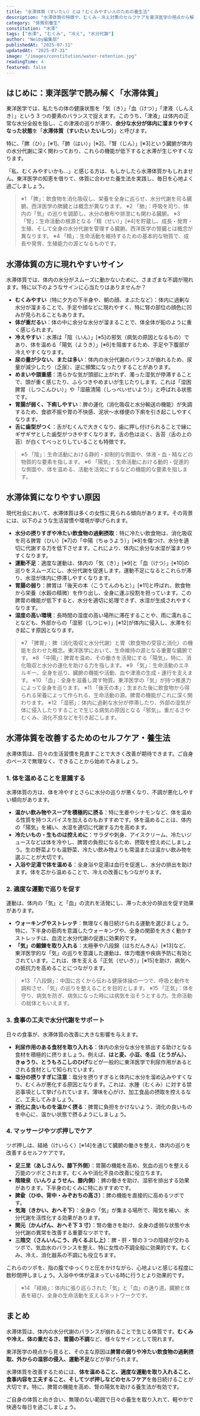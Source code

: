 ```yaml
---
title: "水滞体質（すいたい）とは？むくみやすい人のための養生法"
description: "水滞体質の特徴や、むくみ・冷え対策のセルフケアを東洋医学の視点から解説します。"
category: "体質別養生"
constitution: "水滞"
tags: ["水滞", "むくみ", "冷え", "水分代謝"]
author: "Neiby編集部"
publishedAt: "2025-07-31"
updatedAt: "2025-07-31"
image: "/images/constitution/water-retention.jpg"
readingTime: 4
featured: false
---
```


## はじめに：東洋医学で読み解く「水滞体質」

東洋医学では、私たちの体の健康状態を「気（き）」「血（けつ）」「津液（しんえき）」という 3 つの要素のバランスで捉えます。このうち、「津液」は体内の正常な水分全般を指し、この津液の巡りが滞り、**余分な水分が体内に溜まりやすくなった状態**を「**水滞体質（すいたい たいしつ）**」と呼びます。

特に、「脾（ひ）」[※1]、「肺（はい）」[※2]、「腎（じん）」[※3]という臓腑が体内の水分代謝に深く関わっており、これらの機能が低下すると水滞が生じやすくなります。

「私、むくみやすいかも…」と感じる方は、もしかしたら水滞体質かもしれません。東洋医学の知恵を借りて、体質に合わせた養生法を実践し、毎日を心地よく過ごしましょう。

> ※1 「脾」：飲食物を消化吸収し、栄養を全身に巡らせ、水分代謝を司る臓腑。西洋医学の脾臓とは概念が異なります。
> ※2 「肺」：呼吸を司り、体内の「気」の巡りを調節し、水分の散布や排泄にも関わる臓腑。
> ※3 「腎」：生命活動の根源となる「精（せい）」[※4]を貯蔵し、成長・発育・生殖、そして全身の水分代謝を管理する臓腑。西洋医学の腎臓とは概念が異なります。
> ※4 「精」：生命活動を維持するための基本的な物質で、成長や発育、生殖能力の源となるものです。

## 水滞体質の方に現れやすいサイン

水滞体質では、体内の水分がスムーズに動かないために、さまざまな不調が現れます。特に以下のようなサインに心当たりはありませんか？

- **むくみやすい**（特に夕方の下半身や、朝の顔、まぶたなど）：体内に過剰な水分が溜まることで、手足や顔などに現れやすく、特に腎の部位の顔色に凹みが見られることもあります。
- **体が重だるい**：体の中に余分な水分が溜まることで、体全体が鉛のように重く感じられます。
- **冷えやすい**：水滞は「陰（いん）」[※5]の邪気（病気の原因となるもの）であり、体を温める「陽気（ようき）」[※6]を阻害するため、手足や下腹部が冷えやすくなります。
- **尿の量が少ない、または多い**：体内の水分代謝のバランスが崩れるため、尿量が減少したり（乏尿）、逆に頻繁になったりすることがあります。
- **めまいや頭重感**：清らかな気が頭部に上がれず、濁った湿気が停滞することで、頭が重く感じたり、ふらつきやめまいが生じたりします。これは「湿困脾胃（しつこんひい）」や「湿蔽清陽（しっぺいせいよう）」と呼ばれる状態です。
- **胃腸が弱く、下痢しやすい**：脾の運化（消化吸収と水分輸送の機能）が失調するため、食欲不振や胃の不快感、泥状〜水様便の下痢を引き起こしやすくなります。
- **舌に歯型がつく**：舌がむくんで大きくなり、歯に押し付けられることで縁にギザギザとした歯型がつきやすくなります。舌の色は淡く、舌苔（舌の上の苔）が白くてべっとりしていることも特徴です。

> ※5 「陰」：生命活動における静的・抑制的な側面や、体液・血・精などの物質的な要素を指します。
> ※6 「陽気」：生命活動における動的・促進的な側面や、体を温める、活動を活発にするなどの機能的な要素を指します。

## 水滞体質になりやすい原因

現代社会において、水滞体質は多くの女性に見られる傾向があります。その背景には、以下のような生活習慣や環境が挙げられます。

- **水分の摂りすぎや冷たい飲食物の過剰摂取**：特に冷たい飲食物は、消化吸収を司る脾胃（ひい）[※7]の「中陽（ちゅうよう）」[※8]を傷つけ、水分を適切に代謝する力を低下させます。これにより、体内に余分な水湿が溜まりやすくなります。
- **運動不足**：適度な運動は、体内の「気（き）」[※9]と「血（けつ）」[※10]の巡りをスムーズにし、水分代謝を促進します。運動不足になるとこれらが滞り、水湿が体内に停滞しやすくなります。
- **胃腸の弱り**：脾胃は「後天の本（こうてんのもと）」[※11]と呼ばれ、飲食物から栄養（水穀の精微）を作り出し、全身に運ぶ役割を担っています。この脾胃の機能が低下すると、水分を適切に処理できず、水湿が生成されやすくなります。
- **湿度の高い環境**：長時間の湿度の高い場所に滞在することや、雨に濡れることなども、外部からの「湿邪（しつじゃ）」[※12]が体内に侵入し、水滞を引き起こす原因となります。

> ※7 「脾胃」：脾（消化吸収と水分代謝）と胃（飲食物の受容と消化）の機能を合わせた概念。東洋医学において、生命維持の源となる重要な臓腑です。
> ※8 「中陽」：脾胃を温め、その働きを活発にする「陽気」。特に、消化吸収と水分の運化を助ける力を指します。
> ※9 「気」：生命活動のエネルギー。全身を巡り、臓腑の機能や活動、血や津液の生成・運行を支えます。
> ※10 「血」：全身を滋養し潤す物質。東洋医学の「気」が持つ推進力によって全身を巡ります。
> ※11 「後天の本」：生まれた後に飲食物から得られる栄養によって作られる、生命活動の源。脾胃の機能がこれに深く関わります。
> ※12 「湿邪」：体内に過剰な水分が停滞したり、外部の湿気が体に侵入したりすることで生じる病気の原因となる「邪気」。重だるさやむくみ、消化不良などを引き起こします。

## 水滞体質を改善するためのセルフケア・養生法

水滞体質は、日々の生活習慣を見直すことで大きく改善が期待できます。ご自身のペースで無理なく、できることから始めてみましょう。

### 1. 体を温めることを意識する

水滞体質の方は、体を冷やすとさらに水分の巡りが悪くなり、不調が悪化しやすい傾向があります。

- **温かい飲み物やスープを積極的に摂る**：特に生姜やシナモンなど、体を温める性質を持つスパイスを加えるのもおすすめです。体を温めることは、体内の「陽気」を補い、水湿を適切に代謝する力を高めます。
- **冷たいもの・生ものは控えめに**：サラダや刺身、アイスクリーム、冷たいジュースなどは体を冷やし、脾胃の負担になるため、摂取を控えめにしましょう。生の野菜よりも温野菜、冷たい飲み物よりも常温または温かい飲み物を選ぶことが大切です。
- **入浴や足湯で体を温める**：全身浴や足湯は血行を促進し、水分の排出を助けます。体を芯から温めることで、冷えの改善にもつながります。

### 2. 適度な運動で巡りを促す

運動は、体内の「気」と「血」の流れを活発にし、滞った水分の排出を促す効果があります。

- **ウォーキングやストレッチ**：無理なく毎日続けられる運動を選びましょう。特に、下半身の筋肉を意識したウォーキングや、全身の関節を大きく動かすストレッチは、血流と水分代謝の促進に効果的です。
- **「気」の鍛錬を取り入れる**：太極拳や八段錦（はちだんきん）[※13]など、東洋医学的な「気」の巡りを意識した運動は、体力増進や疾病予防に有効とされています。これは、体を支える「正気（せいき）」[※15]を助け、病気への抵抗力を高めることにつながります。

> ※13 「八段錦」：中国に古くから伝わる健康体操の一つで、呼吸と動作を調和させ、「気」の巡りを整えることを目的とします。
> ※15 「正気」：体を守り、病気を防ぎ、病気になった時には病気を治そうとする力。生命活動の総体ともいえます。

### 3. 食事の工夫で水分代謝をサポート

日々の食事が、水滞体質の改善に大きな影響を与えます。

- **利尿作用のある食材を取り入れる**：体内の余分な水分を排出する助けとなる食材を積極的に摂りましょう。例えば、**はと麦、小豆、冬瓜（とうがん）、きゅうり、とうもろこしのひげ**などが一般的に東洋医学で利尿作用があるとされる食材として知られています。
- **塩分の摂りすぎに注意**：塩分を摂りすぎると体内に水分を溜め込みやすくなり、むくみが悪化する原因となります。これは、水腫（むくみ）に対する禁忌事項として挙げられています。薄味を心がけ、加工食品の摂取を控えるなど、工夫してみましょう。
- **消化に良いものを温かく摂る**：脾胃に負担をかけないよう、消化の良いものを中心に、温かい状態で摂るようにしましょう。

### 4. マッサージやツボ押しでケア

ツボ押しは、経絡（けいらく）[※14]を通じて臓腑の働きを整え、体内の巡りを改善するセルフケアです。

- **足三里（あしさんり、膝下外側）**：胃腸の機能を高め、気血の巡りを整える万能のツボとされます。むくみや消化不良の改善に役立ちます。
- **陰陵泉（いんりょうせん、膝内側）**：脾の働きを助け、湿邪を排出する効果があります。下半身のむくみに特におすすめです。
- **脾兪（ひゆ、背中・みぞおちの高さ）**：脾の機能を直接的に高めるツボです。
- **気海（きかい、おへそ下）**：全身の「気」が集まる場所で、陽気を補い、水分代謝を活性化する効果があります。
- **関元（かんげん、おへそ下 3 寸）**：腎の働きを助け、全身の虚弱な状態や水分代謝の異常を改善する重要なツボです。
- **三陰交（さんいんこう、内くるぶし上）**：脾・肝・腎の３つの陰経が交わるツボで、気血水のバランスを整え、特に女性の不調全般に効果的です。むくみ、冷え、消化器系の不調にも役立ちます。

これらのツボを、指の腹でゆっくりと圧をかけながら、心地よいと感じる程度に数秒間押しましょう。入浴中や体が温まっている時に行うとより効果的です。

> ※14 「経絡」：体内に張り巡らされた「気」と「血」の通り道。臓腑と体表を結び、全身の生命活動を支えるネットワークです。

## まとめ

水滞体質は、体内の水分代謝のバランスが崩れることで生じる体質です。**むくみや冷え、体の重だるさ、胃腸の不調**など、様々なサインとして現れます。

東洋医学の視点から見ると、その主な原因は**脾胃の弱りや冷たい飲食物の過剰摂取、外からの湿邪の侵入、運動不足**などが挙げられます。

水滞体質を改善するためには、**体を温めること、適度な運動を取り入れること、食事内容を工夫すること、そしてツボ押しなどのセルフケア**を毎日続けることが大切です。特に、脾胃の機能を高め、腎の陽気を助ける養生法が有効です。

ご自身の体質と向き合い、無理のない範囲で日々の養生を取り入れて、軽やかで快適な毎日を過ごしましょう。
